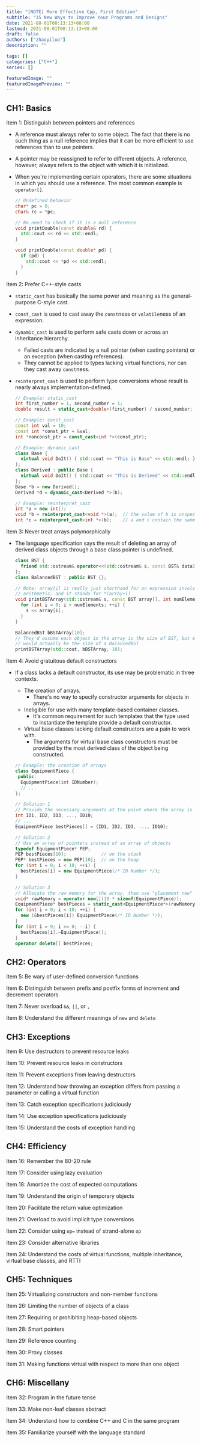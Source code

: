 ```yaml
---
title: "[NOTE] More Effective Cpp, First Edition"
subtitle: "35 New Ways to Improve Your Programs and Designs"
date: 2021-08-01T00:13:13+08:00
lastmod: 2021-08-01T00:13:13+08:00
draft: false
authors: ["zhaoyiluo"]
description: ""

tags: []
categories: ["C++"]
series: []

featuredImage: ""
featuredImagePreview: ""
---
```


## CH1: Basics

Item 1: Distinguish between pointers and references

- A reference must always refer to some object. The fact that there is no such thing as a null reference implies that it can be more efficient to use references than to use pointers.

- A pointer may be reassigned to refer to different objects. A reference, however, always refers to the object with which it is initialized.

- When you're implementing certain operators, there are some situations in which you should use a reference. The most common example is `operator[]`.

  ```c++
  // Undefined behavior
  char* pc = 0;
  char& rc = *pc;
  
  // No need to check if it is a null reference
  void printDouble(const double& rd) { 
    std::cout << rd << std::endl; 
  }
  
  void printDouble(const double* pd) {
    if (pd) {
      std::cout << *pd << std::endl;
    }
  }
  ```

Item 2: Prefer C++-style casts

- `static_cast` has basically the same power and meaning as the general-purpose C-style cast.

- `const_cast` is used to cast away the `const`ness or `volatile`ness of an expression.

- `dynamic_cast` is used to perform safe casts down or across an inheritance hierarchy.

  - Failed casts are indicated by a null pointer (when casting pointers) or an exception (when casting references).
  - They cannot be applied to types lacking virtual functions, nor can they cast away `const`ness.

- `reinterpret_cast` is used to perform type conversions whose result is nearly always implementation-defined.

  ```c++
  // Example: static_cast
  int first_number = 1, second_number = 1;
  double result = static_cast<double>(first_number) / second_number;
  
  // Example: const_cast
  const int val = 10;
  const int *const_ptr = &val;
  int *nonconst_ptr = const_cast<int *>(const_ptr);
  
  // Example: dynamic_cast
  class Base {
    virtual void DoIt() { std::cout << "This is Base" << std::endl; }
  };
  class Derived : public Base {
    virtual void DoIt() { std::cout << "This is Derived" << std::endl; }
  };
  Base *b = new Derived();
  Derived *d = dynamic_cast<Derived *>(b);
  
  // Example: reinterpret_cast
  int *a = new int();
  void *b = reinterpret_cast<void *>(a);  // the value of b is unspecified
  int *c = reinterpret_cast<int *>(b);    // a and c contain the same value
  ```

Item 3: Never treat arrays polymorphically

- The language specification says the result of deleting an array of derived class objects through a base class pointer is undefined.

  ```c++
  class BST {
    friend std::ostream& operator<<(std::ostream& s, const BST& data);
  };
  class BalancedBST : public BST {};
  
  // Note: array[i] is really just shorthand for an expression involving pointer
  // arithmetic, and it stands for *(array+i)
  void printBSTArray(std::ostream& s, const BST array[], int numElements) {
    for (int i = 0; i < numElements; ++i) {
      s << array[i];
    }
  }
  
  BalancedBST bBSTArray[10];
  // They'd assume each object in the array is the size of BST, but each object
  // would actually be the size of a BalancedBST
  printBSTArray(std::cout, bBSTArray, 10);
  ```

Item 4: Avoid gratuitous default constructors

- If a class lacks a default constructor, its use may be problematic in three contexts.

  - The creation of arrays.
    - There's no way to specify constructor arguments for objects in arrays.
  - Ineligible for use with many template-based container classes.
    - It's common requirement for such templates that the type used to instantiate the template provide a default constructor.
  - Virtual base classes lacking default constructors are a pain to work with.
    - The arguments for virtual base class constructors must be provided by the most derived class of the object being constructed.

  ```c++
  // Example: the creation of arrays
  class EquipmentPiece {
   public:
    EquipmentPiece(int IDNumber);
    // ...
  };
  
  // Solution 1
  // Provide the necessary arguments at the point where the array is defined
  int ID1, ID2, ID3, ..., ID10;
  // ...
  EquipmentPiece bestPieces[] = {ID1, ID2, ID3, ..., ID10};
  
  // Solution 2
  // Use an array of pointers instead of an array of objects
  typedef EquipmentPiece* PEP;
  PEP bestPieces[10];             // on the stack
  PEP* bestPieces = new PEP[10];  // on the heap
  for (int i = 0; i < 10; ++i) {
    bestPieces[i] = new EquipmentPiece(/* ID Number */);
  }
  
  // Solution 3
  // Allocate the raw memory for the array, then use "placement new" to construct
  void* rawMemory = operator new[](10 * sizeof(EquipmentPiece));
  EquipmentPiece* bestPieces = static_cast<EquipmentPiece*>(rawMemory);
  for (int i = 0; i < 10; ++i) {
    new (&bestPieces[i]) EquipmentPiece(/* ID Number */);
  }
  for (int i = 9; i >= 0; --i) {
    bestPieces[i].~EquipmentPiece();
  }
  operator delete[] bestPieces;
  ```

## CH2: Operators

Item 5: Be wary of user-defined conversion functions

Item 6: Distinguish between prefix and postfix forms of increment and decrement operators

Item 7: Never overload `&&`, `||`, or `,`

Item 8: Understand the different meanings of `new` and `delete`

## CH3: Exceptions

Item 9: Use destructors to prevent resource leaks

Item 10: Prevent resource leaks in constructors

Item 11: Prevent exceptions from leaving destructors

Item 12: Understand how throwing an exception differs from passing a parameter or calling a virtual function

Item 13: Catch exception specifications judiciously

Item 14: Use exception specifications judiciously

Item 15: Understand the costs of exception handling

## CH4: Efficiency

Item 16: Remember the 80-20 rule

Item 17: Consider using lazy evaluation

Item 18: Amortize the cost of expected computations

Item 19: Understand the origin of temporary objects

Item 20: Facilitate the return value optimization

Item 21: Overload to avoid implicit type conversions

Item 22: Consider using `op=` instead of strand-alone `op`

Item 23: Consider alternative libraries

Item 24: Understand the costs of virtual functions, multiple inheritance, virtual base classes, and RTTI

## CH5: Techniques

Item 25: Virtualizing constructors and non-member functions

Item 26: Limiting the number of objects of a class

Item 27: Requiring or prohibiting heap-based objects

Item 28: Smart pointers

Item 29: Reference counting

Item 30: Proxy classes

Item 31: Making functions virtual with respect to more than one object

## CH6: Miscellany

Item 32: Program in the future tense

Item 33: Make non-leaf classes abstract

Item 34: Understand how to combine C++ and C in the same program

Item 35: Familiarize yourself with the language standard